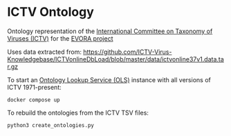 

# ICTV Ontology

Ontology representation of the [International Committee on Taxonomy of Viruses (ICTV)](https://ictv.global/) for the [EVORA project](https://evora-project.eu/)

Uses data extracted from: https://github.com/ICTV-Virus-Knowledgebase/ICTVonlineDbLoad/blob/master/data/ictvonline37v1.data.tar.gz

To start an [Ontology Lookup Service (OLS)](https://github.com/EBISPOT/ols4) instance with all versions of ICTV 1971-present:

    docker compose up

To rebuild the ontologies from the ICTV TSV files:

    python3 create_ontologies.py



